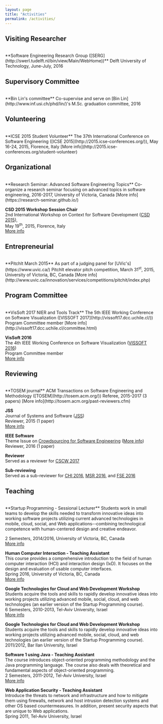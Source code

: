 ```yaml
---
layout: page
title: "Activities"
permalink: /activities/
---
```

## Visiting Researcher
<br>
**Software Engineering Research Group ([SERG](http://swerl.tudelft.nl/bin/view/Main/WebHome))**  
Delft University of Technology, June-July, 2016


## Supervisory Committee
<br>
**Bin Lin's committee**  
Co-supervise and serve on [Bin Lin](http://www.inf.usi.ch/phd/lin/)'s M.Sc. graduation committee, 2016


## Volunteering
<br>
**ICSE 2015 Student Volunteer**  
The 37th International Conference on Software Engineering ([ICSE 2015](http://2015.icse-conferences.org/)),  
May 16-24, 2015, Florence, Italy  
[More info](http://2015.icse-conferences.org/student-volunteer)


## Organizational
<br>
**Research Seminar: Advanced Software Engineering Topics**  
Co-organize a research seminar focusing on advanced topics in software engineering,  
2016-2017, University of Victoria, Canada  
[More info](https://research-seminar.github.io/)

**CSD 2015 Workshop Session Chair**  
2nd International Workshop on Context for Software Development ([CSD 2015](http://csd-ws.github.io/)),  
May 19<sup>th</sup>, 2015, Florence, Italy  
[More info](http://csd-ws.github.io/2015.html)


## Entrepreneurial
<br>
**PitchIt March 2015**  
As part of a judging panel for [UVic's](https://www.uvic.ca/) PitchIt elevator pitch competition,  
March 31<sup>st</sup>, 2015, University of Victoria, BC, Canada  
[More info](http://www.uvic.ca/innovation/services/competitions/pitchit/index.php)


## Program Committee
<br>
**VisSoft 2017 NIER and Tools Track**  
The 5th IEEE Working Conference on Software Visualization ([VISSOFT 2017](http://vissoft17.dcc.uchile.cl/))  
Program Committee member  
[More info](http://vissoft17.dcc.uchile.cl/committee.html)

**VisSoft 2016**  
The 4th IEEE Working Conference on Software Visualization ([VISSOFT 2016](http://vissoft16.ysu.edu/))  
Program Committee member  
[More info](http://vissoft16.ysu.edu/committee.html)


## Reviewing
<br>
**TOSEM journal**  
ACM Transactions on Software Engineering and Methodology ([TOSEM](http://tosem.acm.org/))  
Referee, 2015-2017 (3 papers)  
[More info](http://tosem.acm.org/past-reviewers.cfm)

**JSS**  
Journal of Systems and Software ([JSS](http://ees.elsevier.com/jss/mainpage.html))  
Reviewer, 2015 (1 paper)  
[More info](/pdf/jss15_certificate.pdf)

**IEEE Software**  
Theme Issue on [Crowdsourcing for Software Engineering](https://www.computer.org/web/computingnow/swcfp2) ([More info](https://www.computer.org/software-magazine/2017/02/03/2016-reviewers/))  
Reviewer, 2016 (1 paper)

**Reviewer**  
Served as a reviewer for [CSCW 2017](https://cscw.acm.org/2017/)

**Sub-reviewing**  
Served as a sub-reviewer for [CHI 2016](http://chi2016.acm.org/wp/), [MSR 2016](http://2016.msrconf.org/#/home), and [FSE 2016](http://www.cs.ucdavis.edu/fse2016/)


## Teaching
<br>
**Startup Programming - Sessional Lecturer**  
Students work in small teams to develop the skills needed to transform innovative ideas into working software projects utilizing current advanced technologies in mobile, cloud, social, and Web applications--combining technological competence with human-centered design and creative endeavor.  

2 Semesters, 2014/2016, University of Victoria, BC, Canada  
[More info](http://startup-programming.com)

**Human Computer Interaction - Teaching Assistant**  
This course provides a comprehensive introduction to the field of human computer interaction (HCI) and interaction design (IxD). It focuses on the design and evaluation of usable computer interfaces.  
Spring 2016, University of Victoria, BC, Canada  
[More info](https://heat.csc.uvic.ca/coview/outline/2016/Spring/seng/310)

**Google Technologies for Cloud and Web Development Workshop**  
Students acquire the tools and skills to rapidly develop innovative ideas into working projects utilizing advanced mobile, social, cloud, and web technologies (an earlier version of the Startup Programming course).  
6 Semesters, 2010-2013, Tel-Aviv University, Israel  
[More info](https://sites.google.com/site/cloudweb11b/)

**Google Technologies for Cloud and Web Development Workshop**  
Students acquire the tools and skills to rapidly develop innovative ideas into working projects utilizing advanced mobile, social, cloud, and web technologies (an earlier version of the Startup Programming course).  
2011/2012, Bar Ilan University, Israel

**Software 1 using Java - Teaching Assistant**  
The course introduces object-oriented programming methodology and the Java programming language. The course also deals with theoretical and fundamental aspects of object-oriented programming.  
2 Semesters, 2011-2012, Tel-Aviv University, Israel  
[More info](http://www.cs.tau.ac.il/courses/software1/1112a/index.html)

**Web Application Security - Teaching Assistant**  
Introduce the threats to network and infrastructure and how to mitigate them using firewalls, network and host intrusion detection systems and other OS based countermeasures. In addition, present security aspects that are unique to Web applications.  
Spring 2011, Tel-Aviv University, Israel